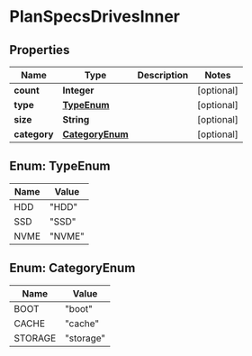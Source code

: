 

# PlanSpecsDrivesInner


## Properties

| Name | Type | Description | Notes |
|------------ | ------------- | ------------- | -------------|
|**count** | **Integer** |  |  [optional] |
|**type** | [**TypeEnum**](#TypeEnum) |  |  [optional] |
|**size** | **String** |  |  [optional] |
|**category** | [**CategoryEnum**](#CategoryEnum) |  |  [optional] |



## Enum: TypeEnum

| Name | Value |
|---- | -----|
| HDD | &quot;HDD&quot; |
| SSD | &quot;SSD&quot; |
| NVME | &quot;NVME&quot; |



## Enum: CategoryEnum

| Name | Value |
|---- | -----|
| BOOT | &quot;boot&quot; |
| CACHE | &quot;cache&quot; |
| STORAGE | &quot;storage&quot; |



